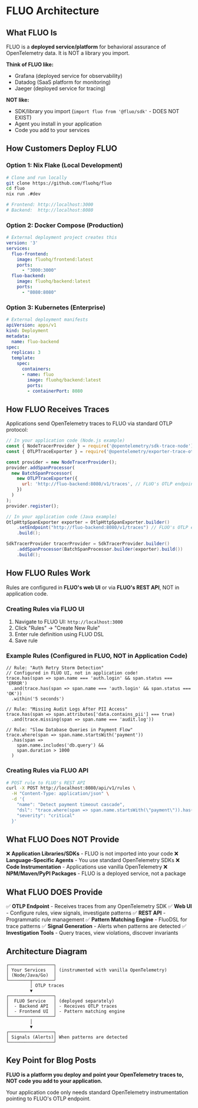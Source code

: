 # FLUO Architecture

## What FLUO Is

FLUO is a **deployed service/platform** for behavioral assurance of OpenTelemetry data. It is NOT a library you import.

**Think of FLUO like:**
- Grafana (deployed service for observability)
- Datadog (SaaS platform for monitoring)
- Jaeger (deployed service for tracing)

**NOT like:**
- SDK/library you import (`import fluo from '@fluo/sdk'` - DOES NOT EXIST)
- Agent you install in your application
- Code you add to your services

## How Customers Deploy FLUO

### Option 1: Nix Flake (Local Development)
```bash
# Clone and run locally
git clone https://github.com/fluohq/fluo
cd fluo
nix run .#dev

# Frontend: http://localhost:3000
# Backend:  http://localhost:8080
```

### Option 2: Docker Compose (Production)
```yaml
# External deployment project creates this
version: '3'
services:
  fluo-frontend:
    image: fluohq/frontend:latest
    ports:
      - "3000:3000"
  fluo-backend:
    image: fluohq/backend:latest
    ports:
      - "8080:8080"
```

### Option 3: Kubernetes (Enterprise)
```yaml
# External deployment manifests
apiVersion: apps/v1
kind: Deployment
metadata:
  name: fluo-backend
spec:
  replicas: 3
  template:
    spec:
      containers:
      - name: fluo
        image: fluohq/backend:latest
        ports:
        - containerPort: 8080
```

## How FLUO Receives Traces

Applications send OpenTelemetry traces to FLUO via standard OTLP protocol:

```javascript
// In your application code (Node.js example)
const { NodeTracerProvider } = require('@opentelemetry/sdk-trace-node');
const { OTLPTraceExporter } = require('@opentelemetry/exporter-trace-otlp-http');

const provider = new NodeTracerProvider();
provider.addSpanProcessor(
  new BatchSpanProcessor(
    new OTLPTraceExporter({
      url: 'http://fluo-backend:8080/v1/traces', // FLUO's OTLP endpoint
    })
  )
);
provider.register();
```

```java
// In your application code (Java example)
OtlpHttpSpanExporter exporter = OtlpHttpSpanExporter.builder()
    .setEndpoint("http://fluo-backend:8080/v1/traces") // FLUO's OTLP endpoint
    .build();

SdkTracerProvider tracerProvider = SdkTracerProvider.builder()
    .addSpanProcessor(BatchSpanProcessor.builder(exporter).build())
    .build();
```

## How FLUO Rules Work

Rules are configured in **FLUO's web UI** or via **FLUO's REST API**, NOT in application code.

### Creating Rules via FLUO UI

1. Navigate to FLUO UI: `http://localhost:3000`
2. Click "Rules" → "Create New Rule"
3. Enter rule definition using FLUO DSL
4. Save rule

### Example Rules (Configured in FLUO, NOT in Application Code)

```FluoDSL
// Rule: "Auth Retry Storm Detection"
// Configured in FLUO UI, not in application code!
trace.has(span => span.name === 'auth.login' && span.status === 'ERROR')
  .and(trace.has(span => span.name === 'auth.login' && span.status === 'OK'))
  .within('5 seconds')
```

```FluoDSL
// Rule: "Missing Audit Logs After PII Access"
trace.has(span => span.attributes['data.contains_pii'] === true)
  .and(trace.missing(span => span.name === 'audit.log'))
```

```FluoDSL
// Rule: "Slow Database Queries in Payment Flow"
trace.where(span => span.name.startsWith('payment'))
  .has(span =>
    span.name.includes('db.query') &&
    span.duration > 1000
  )
```

### Creating Rules via FLUO API

```bash
# POST rule to FLUO's REST API
curl -X POST http://localhost:8080/api/v1/rules \
  -H "Content-Type: application/json" \
  -d '{
    "name": "Detect payment timeout cascade",
    "dsl": "trace.where(span => span.name.startsWith(\"payment\")).has(span => span.status === \"TIMEOUT\")",
    "severity": "critical"
  }'
```

## What FLUO Does NOT Provide

❌ **Application Libraries/SDKs** - FLUO is not imported into your code
❌ **Language-Specific Agents** - You use standard OpenTelemetry SDKs
❌ **Code Instrumentation** - Applications use vanilla OpenTelemetry
❌ **NPM/Maven/PyPI Packages** - FLUO is a deployed service, not a package

## What FLUO DOES Provide

✅ **OTLP Endpoint** - Receives traces from any OpenTelemetry SDK
✅ **Web UI** - Configure rules, view signals, investigate patterns
✅ **REST API** - Programmatic rule management
✅ **Pattern Matching Engine** - FluoDSL for trace patterns
✅ **Signal Generation** - Alerts when patterns are detected
✅ **Investigation Tools** - Query traces, view violations, discover invariants

## Architecture Diagram

```
┌─────────────────┐
│ Your Services   │ (instrumented with vanilla OpenTelemetry)
│ (Node/Java/Go)  │
└────────┬────────┘
         │ OTLP traces
         ▼
┌─────────────────┐
│  FLUO Service   │ (deployed separately)
│  - Backend API  │ - Receives OTLP traces
│  - Frontend UI  │ - Pattern matching engine
└─────────────────┘
         │
         ▼
┌─────────────────┐
│ Signals (Alerts)│ When patterns are detected
└─────────────────┘
```

## Key Point for Blog Posts

**FLUO is a platform you deploy and point your OpenTelemetry traces to, NOT code you add to your application.**

Your application code only needs standard OpenTelemetry instrumentation pointing to FLUO's OTLP endpoint.
